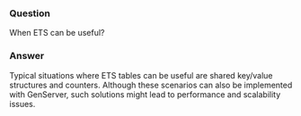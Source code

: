 ### Question
When ETS can be useful?


### Answer
Typical situations where ETS tables can be useful are shared key/value
structures and counters. Although these scenarios can also be
implemented with GenServer, such solutions might lead to performance and
scalability issues.


